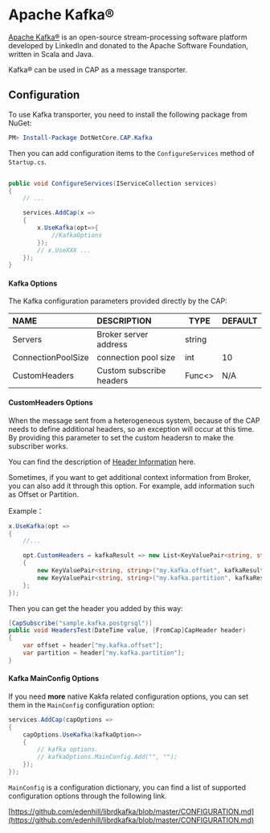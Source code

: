 # Apache Kafka®

[Apache Kafka®](https://kafka.apache.org/)  is an open-source stream-processing software platform developed by LinkedIn and donated to the Apache Software Foundation, written in Scala and Java.

Kafka® can be used in CAP as a message transporter. 

## Configuration

To use Kafka transporter, you need to install the following package from NuGet:

```powershell
PM> Install-Package DotNetCore.CAP.Kafka

```

Then you can add configuration items to the `ConfigureServices` method of `Startup.cs`.

```csharp

public void ConfigureServices(IServiceCollection services)
{
    // ...

    services.AddCap(x =>
    {
        x.UseKafka(opt=>{
            //KafkaOptions
        });
        // x.UseXXX ...
    });
}

```

#### Kafka Options

The Kafka configuration parameters provided directly by the CAP:

NAME | DESCRIPTION | TYPE | DEFAULT
:---|:---|---|:---
Servers | Broker server address | string | 
ConnectionPoolSize | connection pool size | int | 10
CustomHeaders | Custom subscribe headers |  Func<> |  N/A

#### CustomHeaders Options

When the message sent from a heterogeneous system, because of the CAP needs to define additional headers, so an exception will occur at this time. By providing this parameter to set the custom headersn to make the subscriber works.

You can find the description of [Header Information](../cap/messaging#heterogeneous-system-integration) here.

Sometimes, if you want to get additional context information from Broker, you can also add it through this option. For example, add information such as Offset or Partition.

Example：

```C#
x.UseKafka(opt =>
{
    //...

    opt.CustomHeaders = kafkaResult => new List<KeyValuePair<string, string>>
    {
        new KeyValuePair<string, string>("my.kafka.offset", kafkaResult.Offset.ToString()),
        new KeyValuePair<string, string>("my.kafka.partition", kafkaResult.Partition.ToString())
    };
});
```

Then you can get the header you added by this way:

```C#
[CapSubscribe("sample.kafka.postgrsql")]
public void HeadersTest(DateTime value, [FromCap]CapHeader header)
{
    var offset = header["my.kafka.offset"];
    var partition = header["my.kafka.partition"];
}
```


#### Kafka MainConfig Options

If you need **more** native Kakfa related configuration options, you can set them in the `MainConfig` configuration option:

```csharp
services.AddCap(capOptions => 
{
    capOptions.UseKafka(kafkaOption=>
    {
        // kafka options.
        // kafkaOptions.MainConfig.Add("", "");
    });
});
```

`MainConfig` is a configuration dictionary, you can find a list of supported configuration options through the following link.

[https://github.com/edenhill/librdkafka/blob/master/CONFIGURATION.md](https://github.com/edenhill/librdkafka/blob/master/CONFIGURATION.md)
